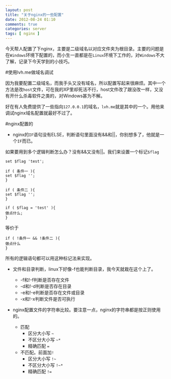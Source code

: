 ```yaml
---
layout: post
title: "关于nginx的一些配置"
date: 2012-08-24 01:10
comments: true
categories: server
tags: [ nginx ]
---
```


今天帮人配置了下nginx，主要是二级域名以对应文件夹为根目录。主要的问题是在`Windows`环境下配置的，而小生一直都是在`Linux`环境下工作的，对`Windows`不大了解，记录下今天学到的小技巧。
<!-- more -->
#使用lvh.me做域名调试

因为我要配置二级域名，而我手头又没有域名，所以配置写起来很麻烦。其中一个方法是改`host`文件，可在我的XP里却死活不行，host文件改了跟没改一样，又没有开什么杀毒软件之类的，对Windows甚为不解。

好在有人免费提供了一些指向`127.0.0.1`的域名，`lvh.me`就是其中的一个。用他来调试nginx域名配置就最好不过了。

#nginx配置的

- nginx的`IF`语句没有ELSE，判断语句里面没有&&和||，你别想多了，他就是一个`IF`而已。

如果要用到多个逻辑判断怎么办？没有&&又没有||。我们来设置一个标记`$flag`


```
set $flag 'test';

if ( 条件一 ){
set $flag '';
}

if ( 条件二 ){
set $flag '';
}

if ( $flag = 'test' ){
做点什么;
}
```

等价于

```
if ( !条件一 && !条件二 ){
做点什么
}
```

所有的逻辑语句都可以用这种标记法来实现。

- 文件和目录判断，linux下好像-f也能判断目录，我今天就栽在这个上了。
  - -f和!-f判断是否存在文件
  - -d和!-d判断是否存在目录
  - -e和!-e判断是否存在文件或目录
  - -x和!-x判断文件是否可执行

- nginx配置文件的字符串比较。要注意一点，nginx的字符串都是按正则使用的。
  - 匹配         
    - 区分大小写 `~`
    - 不区分大小写 `~*`
    - 精确匹配 `=`
  - 不匹配。前面加`!`
    - 区分大小写 `!~`
    - 不区分大小写 `!~*`
    - 精确匹配 `!=`


